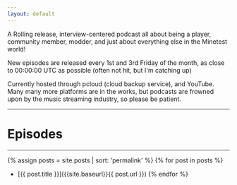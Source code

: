 ```yaml
---
layout: default
---
```


A Rolling release, interview-centered podcast all about being a player, community member, modder, and just about everything else in the Minetest world!

New episodes are released every 1st and 3rd Friday of the month, as close to 00:00:00 UTC as possible (often not hit, but I'm catching up)

Currently hosted through pcloud (cloud backup service), and YouTube. Many many more platforms are in the works, but podcasts are frowned upon by the music streaming industry, so please be patient.

____

# Episodes

____

{% assign posts = site.posts | sort: 'permalink' %}
{% for post in posts %}
-  [{{ post.title }}]({{site.baseurl}}{{ post.url }})
{% endfor %}
